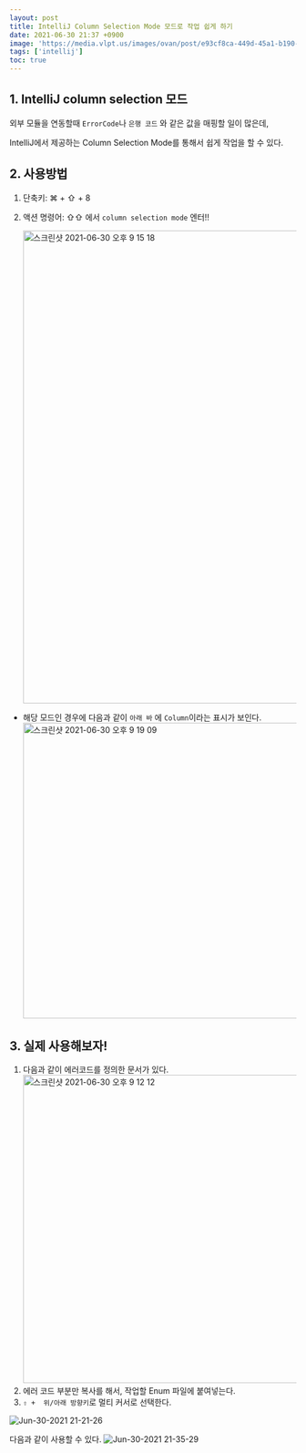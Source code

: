 ```yaml
---
layout: post
title: IntelliJ Column Selection Mode 모드로 작업 쉽게 하기
date: 2021-06-30 21:37 +0900
image: 'https://media.vlpt.us/images/ovan/post/e93cf8ca-449d-45a1-b190-5084887d4c43/intellij_series_logo.jpg'
tags: ['intellij']
toc: true
---
```

## 1. IntelliJ column selection 모드 

외부 모듈을 연동할때 `ErrorCode`나 `은행 코드` 와 같은 값을 매핑할 일이 많은데, 

IntelliJ에서 제공하는 Column Selection Mode를 통해서 쉽게 작업을 할 수 있다. 



## 2. 사용방법

1. 단축키: ⌘ + ⇧ + 8  

2. 액션 명령어: ⇧⇧ 에서 `column selection mode`  엔터!!

   <img width="830" alt="스크린샷 2021-06-30 오후 9 15 18" src="https://user-images.githubusercontent.com/28615416/123959670-64ff6a80-d9e9-11eb-9b40-1a1a3de37277.png">

- 해당 모드인 경우에 다음과 같이 `아래 바` 에 `Column`이라는 표시가 보인다.
  <img width="519" alt="스크린샷 2021-06-30 오후 9 19 09" src="https://user-images.githubusercontent.com/28615416/123959676-65980100-d9e9-11eb-8737-2a9b0e7f85f0.png">



## 3. 실제 사용해보자!

1. 다음과 같이 에러코드를 정의한 문서가 있다. 
   <img width="541" alt="스크린샷 2021-06-30 오후 9 12 12" src="https://user-images.githubusercontent.com/28615416/123959511-384b5300-d9e9-11eb-8511-c1bd375aa420.png">
2. 에러 코드 부분만 복사를 해서, 작업할 Enum 파일에 붙여넣는다. 
3.  `⇧ +  위/아래 방향키`로 멀티 커서로 선택한다.

![Jun-30-2021 21-21-26](https://user-images.githubusercontent.com/28615416/123959833-924c1880-d9e9-11eb-8473-f5237a33ff13.gif)

다음과 같이 사용할 수 있다.
![Jun-30-2021 21-35-29](https://user-images.githubusercontent.com/28615416/123961293-27034600-d9eb-11eb-98a5-0d20fd8fbc21.gif)

